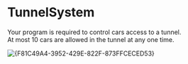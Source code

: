 # TunnelSystem
Your program is required to control cars access to a tunnel.  
At most 10 cars are allowed in the tunnel at any one time.

![{F81C49A4-3952-429E-822F-873FFCECED53}](https://user-images.githubusercontent.com/30133148/140544178-1cbe10a5-f3aa-4b11-b169-e6eb8fb7aa99.png)
